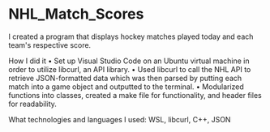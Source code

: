 # NHL_Match_Scores
I created a program that displays hockey matches played today and each team's respective score.

How I did it
• Set up Visual Studio Code on an Ubuntu virtual machine in order to utilize libcurl, an API library.
• Used libcurl to call the NHL API to retrieve JSON-formatted data which was then parsed by putting each match into a game object and outputted to the terminal.
• Modularized functions into classes, created a make file for functionality, and header files for readability.

What technologies and languages I used:
WSL, libcurl, C++, JSON

